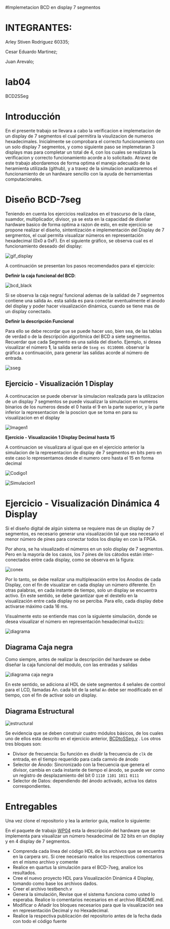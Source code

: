 ﻿#Implemetacion BCD en display 7 segmentos

# INTEGRANTES:

Arley Stiven Rodriguez 60335;

Cesar Eduardo Martinez; 

Juan Arevalo;  

# lab04
BCD2SSeg

# Introducción
En el presente trabajo se llevara a cabo la verificacion e implemetacion de un display de 7 segmentos el cual permitira la visulizacion de numeros hexadecimales. Inicialmente se comprobara el correcto funcionamiento con un solo display 7 segmentos, y como siguiente paso se implemetaran 3 displays mas para completar un total de 4, con los cuales se realizara la verificacion y correcto funcionamiento acorde a lo solicitado. Atravez de este trabajo abordaremos de forma optima el manejo adecuado de la heramienta utilizada (github), y a travez de la simulacion analizaremos el funcionamiento de un hardware sencillo con la ayuda de herramientas computacionales.

# Diseño BCD-7seg

Teniendo en cuenta los ejercicios realizados en el trascurso de la clase, suamdor, multiplicador, divisor, ya se esta en la capacidad de diseñar hardware basico de forma optima a razon de esto, en este ejercicio se propone realizar el diseño, sintentización e implementación del Display de 7 sergmentos, el cual permita visualizar números  en representación hexadecimal (0x0 a 0xF).  En el siguiente gráfico, se observa cual es el funcionamiento deseado del display:   


![gif_display](https://github.com/ELINGAP-7545/lab04-grupo15/blob/c874e64b35273e6b88f51a7db88721c01a7b3d35/Imagenes/seven-segment-display.gif)


A continuación se presentan los pasos recomendados para el ejercicio:

**Definir la caja funcional del BCD**: 

![bcd_black](https://github.com/Fabeltranm/SPARTAN6-ATMEGA-MAX5864/blob/master/lab/lab03-BCD2SSeg/doc/BCD2SSeg.jpg)

Si se observa la caja negra/ funcional  ademas  de la salidad de 7 segmentos contiene  una salida `An`. esta salida es para conectar eventualmente el ánodo del display y  poder hacer visualización dinámica, cuando se tiene mas de un display conectado.


**Definir la descripción Funcional**

Para ello se debe recordar que se puede hacer uso, bien sea, de las tablas de verdad o de la descripción algorítmica del BCD a  siete segmentos. Recuerdar que cada Segmento es una salida  del diseño. Ejemplo, si desea  visualizar el número **1**, la salida seria  de `Sseg es 0110000`. observar la gráfica a continuación, para generar las salidas acorde al número de entrada.

![sseg](https://upload.wikimedia.org/wikipedia/commons/thumb/0/02/7_segment_display_labeled.svg/1024px-7_segment_display_labeled.svg.png)


## Ejercicio - Visualización 1 Display
A continucacion se puede obervar la simulacion realizada para la utilizacion de un display 7 segmentos se puede visualizar la simulacion en numeros binarios de los numeros desde el 0 hasta el 9 en la parte superior, y la parte inferior la representacion de la poscion que se toma en para su visualizacion en el display 

![Imagen1](https://github.com/ELINGAP-7545/lab04-grupo15/blob/master/Imagenes/Captura123.JPG)



**Ejercicio - Visualización 1 Display Decimal hasta 15**

A continuacion se visualizara al igual que en el ejercicio anterior la simulacion de la representacion de display de 7 segmentos en bits pero en este caso lo representamos desde el numero cero hasta el 15 en forma decimal


![Codigo1](https://github.com/ELINGAP-7545/lab04-grupo15/blob/master/Imagenes/Codigo1.JPG)


![Simulacion1](https://github.com/ELINGAP-7545/lab04-grupo15/blob/master/Imagenes/Simulacion1.JPG)



# Ejercicio - Visualización Dinámica 4 Display


Si el diseño digital de algún sistema se requiere mas de un display de 7 segmentos, es necesario  generar una visualización tal que sea necesario el menor número de pines para conectar todos los display en con la FPGA.

Por ahora, se ha visualizado el números en un solo display de 7 segmentos. Pero en la mayoría de los casos, los 7 pines de los cátodos están inter-conectados entre cada display, como se observa en la figura:

![conex](https://github.com/Fabeltranm/SPARTAN6-ATMEGA-MAX5864/blob/master/lab/lab04_display_7segx4/doc/conex.png)

Por lo tanto, se debe  realizar una multiplexación  entre los Anodos de cada Display, con el fin de visualizar en cada display un número diferente.  En otras palabras, en cada instante de tiempo, solo un display se encuentra activo. En este sentido, se debe garantizar que el destello en la visualización entre cada display no se perciba. Para ello, cada display debe activarse máximo cada 16 ms.

Visualmente esto se entiende mas con la siguiente simulación, donde se desea visualizar el  número en representación hexadecimal `0x4321`:


![diagrama](https://github.com/Fabeltranm/SPARTAN6-ATMEGA-MAX5864/blob/master/lab/lab04_display_7segx4/doc/4sseg.jpg)


## Diagrama Caja negra 

Como siempre, antes de realizar la descripción del hardware se debe diseñar la caja funcional del modulo, con las entradas y salidas

![diagrama caja negra ](https://github.com/Fabeltranm/SPARTAN6-ATMEGA-MAX5864/blob/master/lab/lab04_display_7segx4/doc/display_7segx4.jpg)

En este sentido, se adiciona al HDL de siete segmentos 4 señales de control para el LCD, llamadas An. cada bit de la señal `An` debe ser modificado en el tiempo, con el fin de activar solo un display.  

## Diagrama Estructural 

![estructural](https://github.com/Fabeltranm/SPARTAN6-ATMEGA-MAX5864/blob/master/lab/lab04_display_7segx4/doc/display_7segx4_Diag_Estructural.jpg)

Se evidencia que se deben construir cuatro módulos  básicos, de los cuales uno de ellos esta descrito en el ejercicio anterior, [BCDtoSSeg.v](https://github.com/Fabeltranm/SPARTAN6-ATMEGA-MAX5864/blob/master/lab/lab04_display_7segx4/src_ise_basys2/display_7segx4/BCDtoSSeg.v) . Los otros tres bloques son:

* Divisor de frecuencia: Su función es dividir la frecuencia de  `clk` de entrada, en el tiempo requerido para cada camvio de ánodo
* Selector de Ánodo: Sincronizado con la frecuencia  que genera el divisor, cambia en cada instante de tiempo el  ánodo, se puede ver como un registro de desplazamiento del bit 0 `1110 1101 1011 0111`
* Selector de Datos: dependiendo del ánodo activado, activa los datos correspondientes.

# Entregables

Una vez clone el repositorio y lea la anterior guia, realice lo siguiente:

En el paquete de trabajo [WP04](https://classroom.github.com/g/zCBwHHKX)   esta la descripción del hardware que se implementa para visualizar un número hexadecimal de 32 bits en un display  y en 4 display de 7 segmentos.

* Comprenda cada línea del código HDL de los  archivos que se encuentra en la carpera src. Si cree necesario realice los respectivos comentarios en el mismo archivo y comente
* Realice en quartus la simulación para el BCD-7seg, analice los resultados.
* Cree el nuevo proyecto HDL para Visualización Dinámica 4 Display, tomando como base los archivos dados.
* Creer el archivo testbench.v
* Genera la simulación, Revise que el sistema funciona como usted lo esperaba. Realice lo comentarios necesarios en el archivo README.md.
* Modificar o Añadir los bloques necesarios para que la visualización sea en representación Decimal y no Hexadecimal.
* Realice la respectiva publicación del repositorio antes de la fecha dada con todo el código  fuente 

